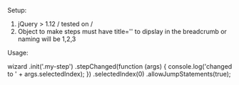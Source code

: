 Setup:
1. jQuery > 1.12 / tested on /
2. Object to make steps must have title='<step title>' to dipslay in the breadcrumb or naming will be 1,2,3

Usage:

wizard
    .init('.my-step')
    .stepChanged(function (args) {
            console.log('changed to ' + args.selectedIndex);
    })
    .selectedIndex(0)
    .allowJumpStatements(true);
